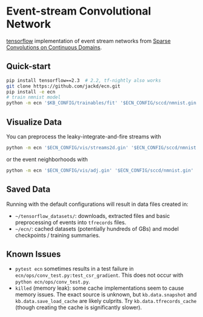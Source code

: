 # Event-stream Convolutional Network

[tensorflow](https://github.com/tensorflow/tensorflow) implementation of event stream networks from [Sparse Convolutions on Continuous Domains](https://github.com/sccd).

## Quick-start

```bash
pip install tensorflow==2.3  # 2.2, tf-nightly also works
git clone https://github.com/jackd/ecn.git
pip install -e ecn
# train nmnist model
python -m ecn '$KB_CONFIG/trainables/fit' '$ECN_CONFIG/sccd/nmnist.gin'
```

## Visualize Data

You can preprocess the leaky-integrate-and-fire streams with

```bash
python -m ecn '$ECN_CONFIG/vis/streams2d.gin' '$ECN_CONFIG/sccd/nmnist.gin'
```

or the event neighborhoods with

```bash
python -m ecn '$ECN_CONFIG/vis/adj.gin' '$ECN_CONFIG/sccd/nmnist.gin'
```

## Saved Data

Running with the default configurations will result in data files created in:

- `~/tensorflow_datasets/`: downloads, extracted files and basic preprocessing of events into `tfrecords` files.
- `~/ecn/`: cached datasets (potentially hundreds of GBs) and model checkpoints / training summaries.

## Known Issues

- `pytest ecn` sometimes results in a test failure in `ecn/ops/conv_test.py:test_csr_gradient`. This does not occur with `python ecn/ops/conv_test.py`.
- `killed` (memory leak): some cache implementations seem to cause memory issues. The exact source is unknown, but `kb.data.snapshot` and `kb.data.save_load_cache` are likely culprits. Try `kb.data.tfrecords_cache` (though creating the cache is significantly slower).
